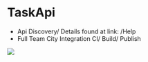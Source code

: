 # TaskApi

- Api Discovery/ Details found at link: /Help
- Full Team City Integration CI/ Build/ Publish

<a href="http://mattshomedomain.ddns.net:47850/viewType.html?buildTypeId=TaskApi_Build&guest=1">
<img src="http://mattshomedomain.ddns.net:47850/app/rest/builds/buildType:(id:TaskApi_Build)/statusIcon"/>
</a>

